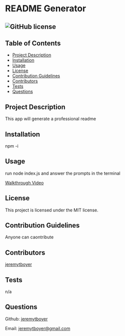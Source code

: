 # README Generator
## ![GitHub license](https://img.shields.io/badge/license-MIT-blue.svg)

## Table of Contents
- [Project Description](#project-description)
- [Installation](#installation)
- [Usage](#usage)
- [License](#license)
- [Contribution Guidelines](#contribution-guidelines)
- [Contributors](#contributors)
- [Tests](#test)
- [Questions](#questions) 

## Project Description

This app will generate a professional readme

## Installation 

npm -i

## Usage 

run node index.js and answer the prompts in the terminal 

[Walkthrough Video](https://drive.google.com/file/d/1WJbVMNh9VE5GHjG-yN2RRleNWQ0zBoH_/view)

## License

This project is licensed under the MIT license.

## Contribution Guidelines

Anyone can caontribute 
## Contributors 

 [jeremytboyer](https://github.com/jeremytboyer)


## Tests 

n/a

## Questions

Github: [jeremytboyer](https://github.com/jeremytboyer)

Email: [jeremytboyer@gmail.com](mailto:jeremytboyer@gmail.com)
